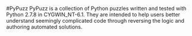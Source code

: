 #PyPuzz
PyPuzz is a collection of Python puzzles written and tested with Python 2.7.8 in CYGWIN_NT-6.1. They are intended to help users better understand seemingly complicated code through reversing the logic and authoring automated solutions.
